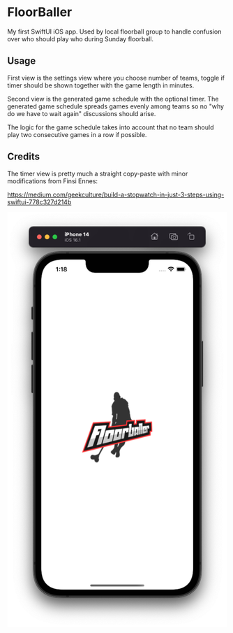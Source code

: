 #  FloorBaller

My first SwiftUI iOS app. Used by local floorball group to handle confusion over who should play who during Sunday floorball.


## Usage

First view is the settings view where you choose number of teams, toggle if timer should be shown together with the game length in minutes.

Second view is the generated game schedule with the optional timer. The generated game schedule spreads games evenly among teams so no "why do we have to wait again" discussions should arise.
  
The logic for the game schedule takes into account that no team should play two consecutive games in a row if possible.  

## Credits

The timer view is pretty much a straight copy-paste with minor modifications from Finsi Ennes:

https://medium.com/geekculture/build-a-stopwatch-in-just-3-steps-using-swiftui-778c327d214b


![Splash](https://github.com/jhummer/jhummer.github.io/blob/main/images/floorballer-splash.png "FloorBaller Splash")
